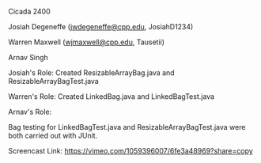Cicada 2400

Josiah Degeneffe (jwdegeneffe@cpp.edu, JosiahD1234)

Warren Maxwell (wjmaxwell@cpp.edu, Tausetii)

Arnav Singh

Josiah's Role: Created ResizableArrayBag.java and ResizableArrayBagTest.java

Warren's Role: Created LinkedBag.java and LinkedBagTest.java

Arnav's Role: 

Bag testing for LinkedBagTest.java and ResizableArrayBagTest.java were both carried out with JUnit.

Screencast Link: https://vimeo.com/1059396007/6fe3a48969?share=copy
